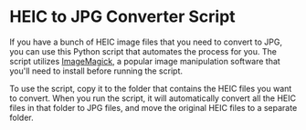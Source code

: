 # HEIC to JPG Converter Script

If you have a bunch of HEIC image files that you need to convert to JPG, you can use this Python script that automates the process for you. The script utilizes [ImageMagick](https://imagemagick.org/index.php), a popular image manipulation software that you'll need to install before running the script.

To use the script, copy it to the folder that contains the HEIC files you want to convert. When you run the script, it will automatically convert all the HEIC files in that folder to JPG files, and move the original HEIC files to a separate folder.
